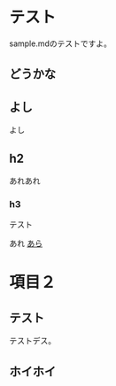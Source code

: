 # テスト
sample.mdのテストですよ。

## どうかな

## よし
よし

## h2
あれあれ

### h3
テスト


あれ
<a href="#test">あら</a>

# 項目２

## テスト
テストデス。

## ホイホイ